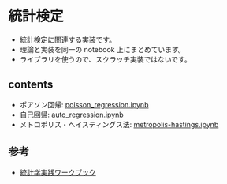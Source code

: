 # 統計検定

- 統計検定に関連する実装です。
- 理論と実装を同一の notebook 上にまとめています。
- ライブラリを使うので、スクラッチ実装ではないです。

## contents

- ポアソン回帰: [poisson_regression.ipynb][poisson_regression.ipynb]
- 自己回帰: [auto_regression.ipynb][auto_regression.ipynb]
- メトロポリス・ヘイスティングス法: [metropolis-hastings.ipynb][metropolis-hastings.ipynb]

[poisson_regression.ipynb]: ./notebooks/poisson_regression.ipynb
[auto_regression.ipynb]: ./notebooks/auto_regression.ipynb
[metropolis-hastings.ipynb]: ./notebooks/metropolis-hastings.ipynb

## 参考

- [統計学実践ワークブック](https://www.gakujutsu.co.jp/product/978-4-7806-0852-6/)
